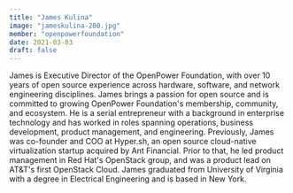 ```yaml
---
title: "James Kulina"
image: "jameskulina-200.jpg"
member: "openpowerfoundation"
date: 2021-03-03
draft: false
---
```


James is Executive Director of the OpenPower Foundation, with over 10 years of open source experience across
hardware, software, and network engineering disciplines.
James brings a passion for open source and is committed to growing OpenPower Foundation's membership, community, and ecosystem.
He is a serial entrepreneur with a background in enterprise technology and has worked in roles spanning operations,
business development, product management, and engineering.
Previously, James was co-founder and COO at Hyper.sh, an open source cloud-native virtualization startup acquired by Ant Financial.
Prior to that, he led product management in Red Hat's OpenStack group, and was a product lead on AT&T's first OpenStack Cloud.
James graduated from University of Virginia with a degree in Electrical Engineering and is based in New York.
